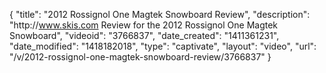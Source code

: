 {
    "title": "2012 Rossignol One Magtek Snowboard Review",
    "description": "http:\/\/www.skis.com Review for the 2012 Rossignol One Magtek Snowboard",
    "videoid": "3766837",
    "date_created": "1411361231",
    "date_modified": "1418182018",
    "type": "captivate",
    "layout": "video",
    "url": "\/v\/2012-rossignol-one-magtek-snowboard-review\/3766837"
}